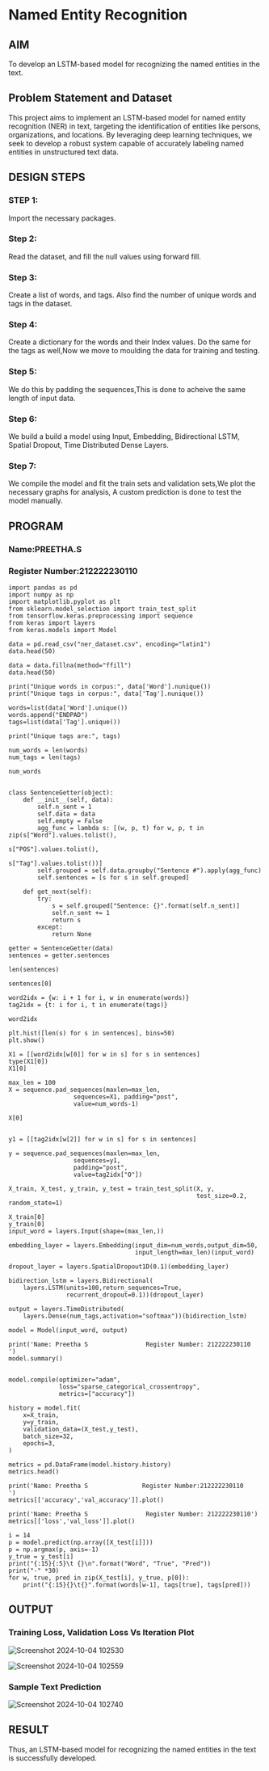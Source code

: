 # Named Entity Recognition

## AIM

To develop an LSTM-based model for recognizing the named entities in the text.

## Problem Statement and Dataset

This project aims to implement an LSTM-based model for named entity recognition (NER) in text, targeting the identification of entities like persons, organizations, and locations. By leveraging deep learning techniques, we seek to develop a robust system capable of accurately labeling named entities in unstructured text data.

## DESIGN STEPS

### STEP 1:
Import the necessary packages.

### Step 2:
Read the dataset, and fill the null values using forward fill.

### Step 3:
Create a list of words, and tags. Also find the number of unique words and tags in the dataset.

### Step 4:
Create a dictionary for the words and their Index values. Do the same for the tags as well,Now we move to moulding the data for training and testing.

### Step 5:
We do this by padding the sequences,This is done to acheive the same length of input data.

### Step 6:
We build a build a model using Input, Embedding, Bidirectional LSTM, Spatial Dropout, Time Distributed Dense Layers.

### Step 7:
We compile the model and fit the train sets and validation sets,We plot the necessary graphs for analysis, A custom prediction is done to test the model manually.


## PROGRAM
### Name:PREETHA.S
### Register Number:212222230110
```
import pandas as pd
import numpy as np
import matplotlib.pyplot as plt
from sklearn.model_selection import train_test_split
from tensorflow.keras.preprocessing import sequence
from keras import layers
from keras.models import Model

data = pd.read_csv("ner_dataset.csv", encoding="latin1")
data.head(50)

data = data.fillna(method="ffill")
data.head(50)

print("Unique words in corpus:", data['Word'].nunique())
print("Unique tags in corpus:", data['Tag'].nunique())

words=list(data['Word'].unique())
words.append("ENDPAD")
tags=list(data['Tag'].unique())

print("Unique tags are:", tags)

num_words = len(words)
num_tags = len(tags)

num_words


class SentenceGetter(object):
    def __init__(self, data):
        self.n_sent = 1
        self.data = data
        self.empty = False
        agg_func = lambda s: [(w, p, t) for w, p, t in zip(s["Word"].values.tolist(),
                                                           s["POS"].values.tolist(),
                                                           s["Tag"].values.tolist())]
        self.grouped = self.data.groupby("Sentence #").apply(agg_func)
        self.sentences = [s for s in self.grouped]
    
    def get_next(self):
        try:
            s = self.grouped["Sentence: {}".format(self.n_sent)]
            self.n_sent += 1
            return s
        except:
            return None

getter = SentenceGetter(data)
sentences = getter.sentences

len(sentences)

sentences[0]

word2idx = {w: i + 1 for i, w in enumerate(words)}
tag2idx = {t: i for i, t in enumerate(tags)}

word2idx

plt.hist([len(s) for s in sentences], bins=50)
plt.show()

X1 = [[word2idx[w[0]] for w in s] for s in sentences]
type(X1[0])
X1[0]

max_len = 100
X = sequence.pad_sequences(maxlen=max_len,
                  sequences=X1, padding="post",
                  value=num_words-1)

X[0]


y1 = [[tag2idx[w[2]] for w in s] for s in sentences]

y = sequence.pad_sequences(maxlen=max_len,
                  sequences=y1,
                  padding="post",
                  value=tag2idx["O"])

X_train, X_test, y_train, y_test = train_test_split(X, y,
                                                    test_size=0.2, random_state=1)

X_train[0]
y_train[0]
input_word = layers.Input(shape=(max_len,))

embedding_layer = layers.Embedding(input_dim=num_words,output_dim=50,
                                   input_length=max_len)(input_word)

dropout_layer = layers.SpatialDropout1D(0.1)(embedding_layer)

bidirection_lstm = layers.Bidirectional(
    layers.LSTM(units=100,return_sequences=True,
                recurrent_dropout=0.1))(dropout_layer)

output = layers.TimeDistributed(
    layers.Dense(num_tags,activation="softmax"))(bidirection_lstm)

model = Model(input_word, output)

print('Name: Preetha S                Register Number: 212222230110      ')
model.summary()


model.compile(optimizer="adam",
              loss="sparse_categorical_crossentropy",
              metrics=["accuracy"])

history = model.fit(
    x=X_train,
    y=y_train,
    validation_data=(X_test,y_test),
    batch_size=32, 
    epochs=3,
)

metrics = pd.DataFrame(model.history.history)
metrics.head()

print('Name: Preetha S               Register Number:212222230110      ')
metrics[['accuracy','val_accuracy']].plot()

print('Name: Preetha S                Register Number: 212222230110')
metrics[['loss','val_loss']].plot()

i = 14
p = model.predict(np.array([X_test[i]]))
p = np.argmax(p, axis=-1)
y_true = y_test[i]
print("{:15}{:5}\t {}\n".format("Word", "True", "Pred"))
print("-" *30)
for w, true, pred in zip(X_test[i], y_true, p[0]):
    print("{:15}{}\t{}".format(words[w-1], tags[true], tags[pred]))

```

## OUTPUT

### Training Loss, Validation Loss Vs Iteration Plot

![Screenshot 2024-10-04 102530](https://github.com/user-attachments/assets/8491ad96-bca8-4de7-a936-d4562c5cf84b)

![Screenshot 2024-10-04 102559](https://github.com/user-attachments/assets/9d171b3b-acf8-464f-a14c-4bcee4cb192a)


### Sample Text Prediction

![Screenshot 2024-10-04 102740](https://github.com/user-attachments/assets/face824f-62e6-4024-bb5f-2d7477dcd581)

## RESULT

Thus, an LSTM-based model for recognizing the named entities in the text is successfully developed.

